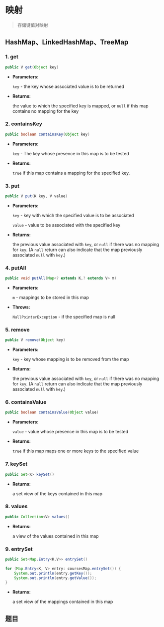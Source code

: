 # 映射

> 存储键值对映射

## HashMap、LinkedHashMap、TreeMap

### 1. get

```java
public V get(Object key)
```

- **Parameters:**

  `key` - the key whose associated value is to be returned

- **Returns:**

  the value to which the specified key is mapped, or `null` if this map contains no mapping for the key

### 2. containsKey

```java
public boolean containsKey(Object key)
```

- **Parameters:**

  `key` - The key whose presence in this map is to be tested

- **Returns:**

  `true` if this map contains a mapping for the specified key.

### 3. put

```java
public V put(K key, V value)
```

- **Parameters:**

  `key` - key with which the specified value is to be associated

  `value` - value to be associated with the specified key

- **Returns:**

  the previous value associated with `key`, or `null` if there was no mapping for `key`. (A `null` return can also indicate that the map previously associated `null` with `key`.)

### 4. putAll

```java
public void putAll(Map<? extends K,? extends V> m)
```

- **Parameters:**

  `m` - mappings to be stored in this map

- **Throws:**

  `NullPointerException` - if the specified map is null

### 5. remove

```java
public V remove(Object key)
```

- **Parameters:**

  `key` - key whose mapping is to be removed from the map

- **Returns:**

  the previous value associated with `key`, or `null` if there was no mapping for `key`. (A `null` return can also indicate that the map previously associated `null` with `key`.)

### 6. containsValue

```java
public boolean containsValue(Object value)
```

- **Parameters:**

  `value` - value whose presence in this map is to be tested

- **Returns:**

  `true` if this map maps one or more keys to the specified value

### 7. keySet

```java
public Set<K> keySet()
```

- **Returns:**

  a set view of the keys contained in this map

### 8. values

```java
public Collection<V> values()
```

- **Returns:**

  a view of the values contained in this map

### 9. entrySet

```java
public Set<Map.Entry<K,V>> entrySet()
    
for (Map.Entry<K, V> entry: coursesMap.entrySet()) {  
    System.out.println(entry.getKey());  
    System.out.println(entry.getValue());  
}
```

- **Returns:**

  a set view of the mappings contained in this map

## 题目
